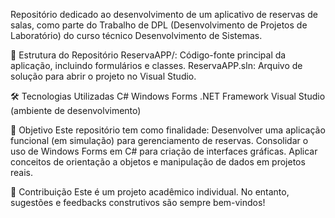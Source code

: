Repositório dedicado ao desenvolvimento de um aplicativo de reservas de salas, como parte do Trabalho de DPL (Desenvolvimento de Projetos de Laboratório) do curso técnico Desenvolvimento de Sistemas. 

📁 Estrutura do Repositório
ReservaAPP/: Código-fonte principal da aplicação, incluindo formulários e classes.
ReservaAPP.sln: Arquivo de solução para abrir o projeto no Visual Studio.

🛠️ Tecnologias Utilizadas
C#
Windows Forms
.NET Framework
Visual Studio (ambiente de desenvolvimento)

🎯 Objetivo
Este repositório tem como finalidade:
Desenvolver uma aplicação funcional (em simulação) para gerenciamento de reservas.
Consolidar o uso de Windows Forms em C# para criação de interfaces gráficas.
Aplicar conceitos de orientação a objetos e manipulação de dados em projetos reais.

🤝 Contribuição
Este é um projeto acadêmico individual. No entanto, sugestões e feedbacks construtivos são sempre bem-vindos!
